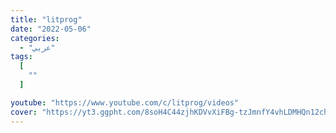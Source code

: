 ```yaml
---
title: "litprog"
date: "2022-05-06"
categories:
  - "عربي"
tags:
  [
    ""
  ]

youtube: "https://www.youtube.com/c/litprog/videos"
cover: "https://yt3.ggpht.com/8soH4C44zjhKDVvXiFBg-tzJmnfY4vhLDMHQn12chs3y4lTk1JRXvQ8_Ph4mohMQFzmB-K2jpw=s88-c-k-c0x00ffffff-no-rj"
---
```



